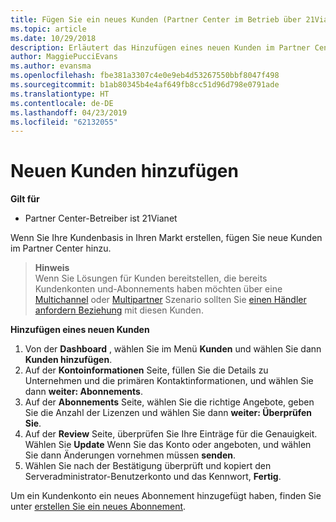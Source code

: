 ```yaml
---
title: Fügen Sie ein neues Kunden (Partner Center im Betrieb über 21Vianet hinzu)
ms.topic: article
ms.date: 10/29/2018
description: Erläutert das Hinzufügen eines neuen Kunden im Partner Center-Bereitstellung bei 21vianet.
author: MaggiePucciEvans
ms.author: evansma
ms.openlocfilehash: fbe381a3307c4e0e9eb4d53267550bbf8047f498
ms.sourcegitcommit: b1ab80345b4e4af649fb8cc51d96d798e0791ade
ms.translationtype: HT
ms.contentlocale: de-DE
ms.lasthandoff: 04/23/2019
ms.locfileid: "62132055"
---
```

# <a name="add-a-new-customer"></a>Neuen Kunden hinzufügen

**Gilt für**

-   Partner Center-Betreiber ist 21Vianet

Wenn Sie Ihre Kundenbasis in Ihren Markt erstellen, fügen Sie neue Kunden im Partner Center hinzu.

>**Hinweis**<br> Wenn Sie Lösungen für Kunden bereitstellen, die bereits Kundenkonten und-Abonnements haben möchten über eine [Multichannel](multichannel.md) oder [Multipartner](multipartner.md) Szenario sollten Sie [einen Händler anfordern Beziehung](request-a-relationship-with-a-customer.md) mit diesen Kunden.

**Hinzufügen eines neuen Kunden**

1.  Von der **Dashboard** , wählen Sie im Menü **Kunden** und wählen Sie dann **Kunden hinzufügen**.
2.  Auf der **Kontoinformationen** Seite, füllen Sie die Details zu Unternehmen und die primären Kontaktinformationen, und wählen Sie dann **weiter: Abonnements**.
3.  Auf der **Abonnements** Seite, wählen Sie die richtige Angebote, geben Sie die Anzahl der Lizenzen und wählen Sie dann **weiter: Überprüfen Sie**.
4.  Auf der **Review** Seite, überprüfen Sie Ihre Einträge für die Genauigkeit. Wählen Sie **Update** Wenn Sie das Konto oder angeboten, und wählen Sie dann Änderungen vornehmen müssen **senden**.
5.  Wählen Sie nach der Bestätigung überprüft und kopiert den Serveradministrator-Benutzerkonto und das Kennwort, **Fertig**.

Um ein Kundenkonto ein neues Abonnement hinzugefügt haben, finden Sie unter [erstellen Sie ein neues Abonnement](create-a-new-subscription.md).
